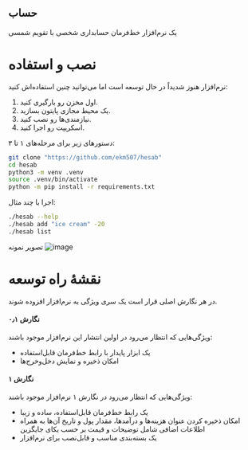 حساب
---

یک نرم‌افزار خط‌فرمان حسابداری شخصی با تقویم شمسی

# نصب و استفاده
نرم‌افزار هنوز شدیداً در حال توسعه است اما می‌توانید چنین استفاده‌اش کنید:
1. اول مخزن رو بارگیری کنید.
2. یک محیط مجازی پایتون بسازید.
3. نیازمندی‌ها رو نصب کنید.
4. اسکریپت رو اجرا کنید.

دستورهای زیر برای مرحله‌های ۱ تا ۳:
```bash
git clone "https://github.com/ekm507/hesab"
cd hesab
python3 -m venv .venv
source .venv/bin/activate
python -m pip install -r requirements.txt
```

اجرا با چند مثال:
```bash
./hesab --help
./hesab add "ice cream" -20
./hesab list
```

تصویر نمونه
![image](https://github.com/ekm507/hesab/assets/13185969/4669047b-8c06-4166-bcaa-bf03192fbea0)


# نقشهٔ راه توسعه
در هر نگارش اصلی قرار است یک سری ویژگی به نرم‌افزار افزوده شوند.

#### نگارش ۰٫۱
ویژگی‌هایی که انتظار می‌رود در اولین انتشار این نرم‌افزار موجود باشند:
- یک ابزار پایدار با رابط خط‌فرمان قابل‌استفاده
- امکان ذخیره و نمایش دخل‌وخرج‌ها

#### نگارش ۱
ویژگی‌هایی که انتظار می‌رود در نگارش ۱ نرم‌افزار موجود باشند:
- یک رابط خط‌فرمان قابل‌استفاده، ساده و زیبا
- امکان ذخیره کردن عنوان هزینه‌ها و در‌آمدها، مقدار پول و تاریخ آن‌ها به همراه اطلاعات اضافی شامل توضیحات و قیمت بر حسب یکای جایگزین
- یک بسته‌بندی مناسب و قابل‌نصب برای نرم‌افزار
